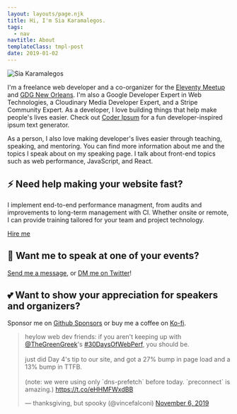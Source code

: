 ```yaml
---
layout: layouts/page.njk
title: Hi, I'm Sia Karamalegos.
tags:
  - nav
navtitle: About
templateClass: tmpl-post
date: 2019-01-02
---
```


<section class="flow">
<img src="/img/sia_karamalegos_small.jpg" alt="Sia Karamalegos" class="headshot">

I'm a freelance web developer and a co-organizer for the [Eleventy Meetup](https://eleventymeetup.netlify.app/) and [GDG New Orleans](https://www.gdgneworleans.com/). I'm also a Google Developer Expert in Web Technologies, a Cloudinary Media Developer Expert, and a Stripe Community Expert. As a developer, I love building things that help make people's lives easier. Check out [Coder Ipsum](https://coder-ipsum.tech/) for a fun developer-inspired ipsum text generator.

As a person, I also love making developer's lives easier through teaching, speaking, and mentoring. You can find more information about me and the topics I speak about on my speaking page. I talk about front-end topics such as web performance, JavaScript, and React.

</section>

<section class="flow">

## ⚡️ Need help making your website fast?
I implement end-to-end performance managment, from audits and improvements to long-term management with CI. Whether onsite or remote, I can provide training tailored for your team and project technology.

<p class="text-center">
  <a class="button button-default" href="/contact/?subject=Performance inquiry from sia.codes">Hire me</a>
</p>

</section>

<section>

## 🎤 Want me to speak at one of your events?
<a href="/contact/?subject=Speaking inquiry from sia.codes">Send me a message</a>, or [DM me on Twitter](https://twitter.com/thegreengreek)!

</section>

<section>

## 💕 Want to show your appreciation for speakers and organizers?
Sponsor me on [Github Sponsors](https://github.com/sponsors/siakaramalegos) or buy me a coffee on [Ko-fi](https://ko-fi.com/siacodes).

</section>

<blockquote class="twitter-tweet"><p lang="en" dir="ltr">heylow web dev friends: if you aren&#39;t keeping up with <a href="https://twitter.com/TheGreenGreek?ref_src=twsrc%5Etfw">@TheGreenGreek</a>&#39;s <a href="https://twitter.com/hashtag/30DaysOfWebPerf?src=hash&amp;ref_src=twsrc%5Etfw">#30DaysOfWebPerf</a>, you should be.<br><br>just did Day 4&#39;s tip to our site, and got a 27% bump in page load and a 13% bump in TTFB.<br><br>(note: we were using only `dns-prefetch` before today. `preconnect` is amazing.) <a href="https://t.co/eHHMFWxdBB">https://t.co/eHHMFWxdBB</a></p>&mdash; thanksgiving, but spooky (@vincefalconi) <a href="https://twitter.com/vincefalconi/status/1192133784117948419?ref_src=twsrc%5Etfw">November 6, 2019</a></blockquote> <script async src="https://platform.twitter.com/widgets.js" charset="utf-8"></script>

